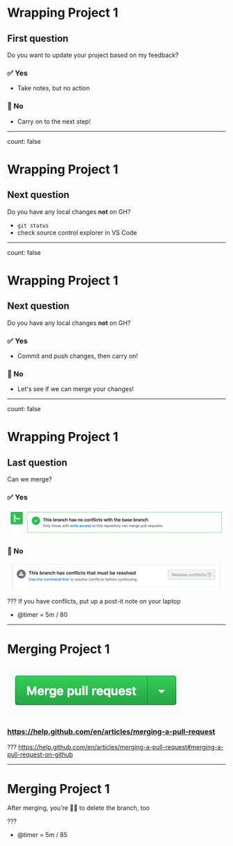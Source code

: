 # Wrapping Project 1

## First question

Do you want to update your project based on my feedback?

### ✅ Yes
- Take notes, but no action

### 🚫 No
- Carry on to the next step!
 

---
count: false

# Wrapping Project 1

## Next question

Do you have any local changes **not** on GH?

- `git status`
- check source control explorer in VS Code

---
count: false

# Wrapping Project 1

## Next question

Do you have any local changes **not** on GH?

### ✅ Yes
- Commit and push changes, then carry on!

### 🚫 No
- Let's see if we can merge your changes!


---
count: false

# Wrapping Project 1

## Last question

Can we merge?

### ✅ Yes
![no conflicts](img/06_merge-noconflicts.png)

### 🚫 No
![has conflicts](img/06_merge-conflicts.png)


???
If you have conflicts, put up a post-it note on your laptop
- @timer = 5m / 80


---

# Merging Project 1

![merge button](img/06_merge-button.png)

### https://help.github.com/en/articles/merging-a-pull-request


???
https://help.github.com/en/articles/merging-a-pull-request#merging-a-pull-request-on-github


---

# Merging Project 1

After merging, you're 👌🏻 to delete the branch, too


???
- @timer = 5m / 85

